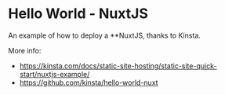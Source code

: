 # Hello World - NuxtJS

An example of how to deploy a **NuxtJS, thanks to Kinsta.

More info:
* https://kinsta.com/docs/static-site-hosting/static-site-quick-start/nuxtjs-example/
* https://github.com/kinsta/hello-world-nuxt
